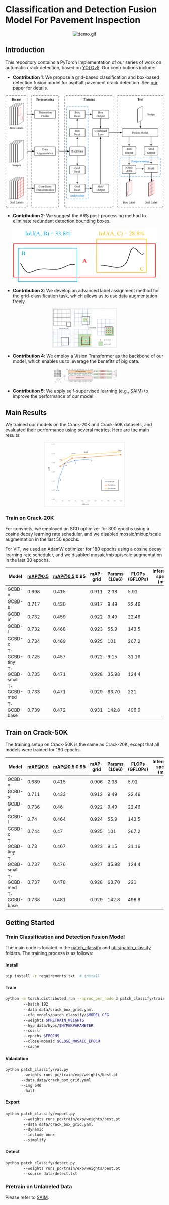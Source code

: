 # Classification and Detection Fusion Model For Pavement Inspection

<div align="center">
  <img src="data/images/demo.gif" alt="demo.gif"/>
</div>

## Introduction

This repository contains a PyTorch implementation of our series of work on automatic crack detection, based on [YOLOv5](https://github.com/ultralytics/yolov5). Our contributions include:

- **Contribution 1**: We propose a grid-based classification and box-based detection fusion model for asphalt pavement crack detection. See [our paper](https://onlinelibrary.wiley.com/doi/abs/10.1111/mice.12962) for details.
<div align="center">
    <img src="data/images/GCBD.png" style="zoom: 75%;">
</div>

- **Contribution 2**: We suggest the ARS post-processing method to eliminate redundant detection bounding boxes.
<div align="center">
    <img src="data/images/ARS.png" style="zoom: 50%;">
</div>

- **Contribution 3**: We develop an advanced label assignment method for the grid-classification task, which allows us to use data augmentation freely.
<div align="center">
    <img src="data/images/label_assignment.png" style="zoom: 20%;">
</div>

- **Contribution 4**: We employ a Vision Transformer as the backbone of our model, which enables us to leverage the benefits of big data.
<div align="center">
    <img src="data/images/T-GCBD.png" style="zoom: 20%;">
</div>

- **Contribution 5**: We apply self-supervised learning (e.g., [SAIM](https://github.com/qiy20/SAIM)) to improve the performance of our model. 

## Main Results

We trained our models on the Crack-20K and Crack-50K datasets, and evaluated their performance using several metrics. Here are the main results:
<div align="center">
    <img src="data/images/results.png" style="zoom: 25%;">
</div>

### Train on Crack-20K

For convnets, we employed an SGD optimizer for 300 epochs using a cosine decay learning rate scheduler, and we disabled mosaic/mixup/scale augmentation in the last 50 epochs. 

For ViT, we used an AdamW optimizer for 180 epochs using a cosine decay learning rate scheduler, and we disabled mosaic/mixup/scale augmentation in the last 30 epochs.

| Model       | mAP@0.5 | mAP@0.5:0.95 | mAP-grid | Params (10e6) | FLOPs (GFLOPs) | Inference speed (ms) | Confidence threshold | Hyperparameters | Experiment index |
|-------------|---------|--------------|----------|---------------|----------------|----------------------|----------------------|-----------------|------------------|
| GCBD-n      | 0.698   | 0.415        | 0.911    | 2.38          | 5.91           |                      | 0.161/0.564          | low             | 39               |
| GCBD-s      | 0.717   | 0.430        | 0.917    | 9.49          | 22.46          |                      | 0.148/0.554          | high            | 40               |
| GCBD-m      | 0.732   | 0.459        | 0.922    | 9.49          | 22.46          |                      | 0.182/0.575          | high            | 41               |
| GCBD-l      | 0.732   | 0.468        | 0.923    | 55.9          | 143.5          |                      | 0.174/0.576          | high            | 42               |
| GCBD-x      | 0.734   | 0.469        | 0.925    | 101           | 267.2          |                      | 0.182/0.564          | high            | 43               |
| T-GCBD-tiny | 0.725  | 0.457     | 0.922    | 9.15         | 31.16         |           | 0.215/0.494 | vit  | 74        |
| T-GCBD-small   | 0.735  | 0.471     | 0.928    | 35.98        | 124.4         |           | 0.221/0.514 | vit  | 75        |
| T-GCBD-med     | 0.733  | 0.471     | 0.929    | 63.70        | 221           |           | 0.201/0.497 | vit  | 76        |
| T-GCBD-base    | 0.739  | 0.472     | 0.931    | 142.8        | 496.9         |           | 0.214/0.509 | vit  | 73        |
## Train on Crack-50K

The training setup on Crack-50K is the same as Crack-20K, except that all models were trained for 180 epochs.

| Model       | mAP@0.5 | mAP@0.5:0.95 | mAP-grid | Params (10e6) | FLOPs (GFLOPs) | Inference speed (ms) | Confidence threshold | Hyperparameters | Experiment index |
| --------- | ------ | --------- | -------- | ------------ | ------------- | --------- | ----------- | ---- | --------- |
| GCBD-n   | 0.689  | 0.415     | 0.906    | 2.38         | 5.91          |           | 0.039/0.391 | low  | 79        |
| GCBD-s   | 0.711  | 0.433     | 0.912    | 9.49         | 22.46         |           | 0.053/0.415 | high | 81        |
| GCBD-m   | 0.736  | 0.46      | 0.922    | 9.49         | 22.46         |           | 0.058/0.412 | high | 82        |
| GCBD-l   | 0.74   | 0.464     | 0.924    | 55.9         | 143.5         |           | 0.059/0.408 | high | 83        |
| GCBD-x   | 0.744  | 0.47      | 0.925    | 101          | 267.2         |           | 0.059/0.447 | high | 84        |
| T-GCBD-tiny  | 0.73   | 0.467     | 0.923    | 9.15         | 31.16         |           | 0.164/0.543 | vit  | 85        |
| T-GCBD-small | 0.737  | 0.476     | 0.927    | 35.98        | 124.4         |           | 0.213/0.578 | vit  | 86        |
| T-GCBD-med   | 0.737  | 0.478     | 0.928    | 63.70        | 221           |           | 0.208/0.606 | vit  | 87        |
| T-GCBD-base  | 0.738  | 0.481     | 0.929    | 142.8        | 496.9         |           | 0.223/0.597 | vit  | 88        |

## Getting Started
### Train Classification and Detection Fusion Model
The main code is located in the [patch_classify](./patch_classify) and [utils/patch_classify](./utils/patch_classify) folders. The training process is as follows:
#### Install
```bash
pip install -r requirements.txt  # install
```
#### Train
```bash
python -m torch.distributed.run --nproc_per_node 3 patch_classify/train.py 
        --batch 192 
        --data data/crack_box_grid.yaml 
        --cfg models/patch_classify/$MODEL_CFG
        --weights $PRETRAIN_WEIGHTS
        --hyp data/hyps/$HYPERPARAMETER
        --cos-lr
        --epochs $EPOCHS
        --close-mosaic $CLOSE_MOSAIC_EPOCH
        --cache
```
#### Valadation
```bash
python patch_classify/val.py 
       --weights runs_pc/train/exp/weights/best.pt
       --data data/crack_box_grid.yaml
       --img 640
       --half
```
#### Export
```bash
python patch_classify/export.py 
        --weights runs_pc/train/exp/weights/best.pt
        --data data/crack_box_grid.yaml
        --dynamic
        --include onnx
        --simplify
```
#### Detect
```bash
python patch_classify/detect.py 
        --weights runs_pc/train/exp/weights/best.pt
        --source data/detect.txt
```
### Pretrain on Unlabeled Data
Please refer to [SAIM](https://github.com/qiy20/SAIM).

